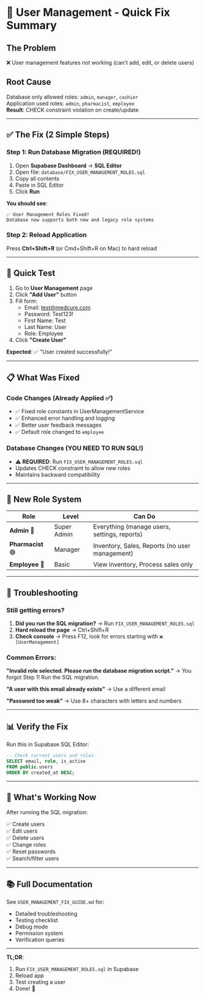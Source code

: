 # 🚀 User Management - Quick Fix Summary

## The Problem

❌ User management features not working (can't add, edit, or delete users)

## Root Cause

Database only allowed roles: `admin`, `manager`, `cashier`  
Application used roles: `admin`, `pharmacist`, `employee`  
**Result**: CHECK constraint violation on create/update

---

## ✅ The Fix (2 Simple Steps)

### Step 1: Run Database Migration (REQUIRED!)

1. Open **Supabase Dashboard** → **SQL Editor**
2. Open file: `database/FIX_USER_MANAGEMENT_ROLES.sql`
3. Copy all contents
4. Paste in SQL Editor
5. Click **Run**

**You should see**:

```
✅ User Management Roles Fixed!
Database now supports both new and legacy role systems
```

### Step 2: Reload Application

Press **Ctrl+Shift+R** (or Cmd+Shift+R on Mac) to hard reload

---

## 🧪 Quick Test

1. Go to **User Management** page
2. Click **"Add User"** button
3. Fill form:
   - Email: test@medcure.com
   - Password: Test123!
   - First Name: Test
   - Last Name: User
   - Role: Employee
4. Click **"Create User"**

**Expected**: ✅ "User created successfully!"

---

## 📋 What Was Fixed

### Code Changes (Already Applied ✅)

- ✅ Fixed role constants in UserManagementService
- ✅ Enhanced error handling and logging
- ✅ Better user feedback messages
- ✅ Default role changed to `employee`

### Database Changes (YOU NEED TO RUN SQL!)

- ⚠️ **REQUIRED**: Run `FIX_USER_MANAGEMENT_ROLES.sql`
- Updates CHECK constraint to allow new roles
- Maintains backward compatibility

---

## 🎯 New Role System

| Role              | Level       | Can Do                                         |
| ----------------- | ----------- | ---------------------------------------------- |
| **Admin** 🔴      | Super Admin | Everything (manage users, settings, reports)   |
| **Pharmacist** 🟢 | Manager     | Inventory, Sales, Reports (no user management) |
| **Employee** 🔵   | Basic       | View inventory, Process sales only             |

---

## 🐛 Troubleshooting

### Still getting errors?

1. **Did you run the SQL migration?** → Run `FIX_USER_MANAGEMENT_ROLES.sql`
2. **Hard reload the page** → Ctrl+Shift+R
3. **Check console** → Press F12, look for errors starting with `❌ [UserManagement]`

### Common Errors:

**"Invalid role selected. Please run the database migration script."**
→ You forgot Step 1! Run the SQL migration.

**"A user with this email already exists"**
→ Use a different email

**"Password too weak"**
→ Use 8+ characters with letters and numbers

---

## 📊 Verify the Fix

Run this in Supabase SQL Editor:

```sql
-- Check current users and roles
SELECT email, role, is_active
FROM public.users
ORDER BY created_at DESC;
```

---

## 🎉 What's Working Now

After running the SQL migration:

✅ Create users  
✅ Edit users  
✅ Delete users  
✅ Change roles  
✅ Reset passwords  
✅ Search/filter users

---

## 📚 Full Documentation

See `USER_MANAGEMENT_FIX_GUIDE.md` for:

- Detailed troubleshooting
- Testing checklist
- Debug mode
- Permission system
- Verification queries

---

**TL;DR**:

1. Run `FIX_USER_MANAGEMENT_ROLES.sql` in Supabase
2. Reload app
3. Test creating a user
4. Done! 🎊
